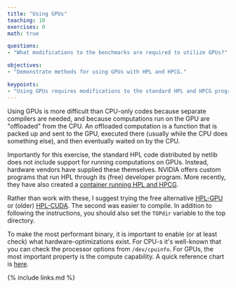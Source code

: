 ```yaml
---
title: "Using GPUs"
teaching: 10
exercises: 0
math: true

questions:
- "What modifications to the benchmarks are required to utilize GPUs?"

objectives:
- "Demonstrate methods for using GPUs with HPL and HPCG."

keypoints:
- "Using GPUs requires modifications to the standard HPL and HPCG programs."
---
```


Using GPUs is more difficult than CPU-only codes because
separate compilers are needed, and because computations run
on the GPU are "offloaded" from the CPU.  An offloaded
computation is a function that is packed up and sent to the GPU,
executed there (usually while the CPU does something else),
and then eventually waited on by the CPU.

Importantly for this exercise, the standard HPL code
distributed by netlib does not include support for running
computations on GPUs.  Instead, hardware vendors have supplied
these themselves.  NVIDIA offers custom programs that run
HPL through its (free) developer program.  More recently,
they have also created a [container running HPL and HPCG](https://ngc.nvidia.com/catalog/containers/nvidia:hpc-benchmarks).

Rather than work with these, I suggest trying the free alternative
[HPL-GPU](https://github.com/davidrohr/hpl-gpu) or (older)
[HPL-CUDA](https://github.com/avidday/hpl-cuda).
The second was easier to compile.  In addition to following
the instructions, you should also set the `TOPdir` variable
to the top directory.

To make the most performant binary, it is important to
enable (or at least check) what hardware-optimizations exist.
For CPU-s it's well-known that you can check the processor
options from `/dev/cpuinfo`.  For GPUs, the most important
property is the compute capability.
A quick reference chart is [here](https://arnon.dk/matching-sm-architectures-arch-and-gencode-for-various-nvidia-cards/).


{% include links.md %}

